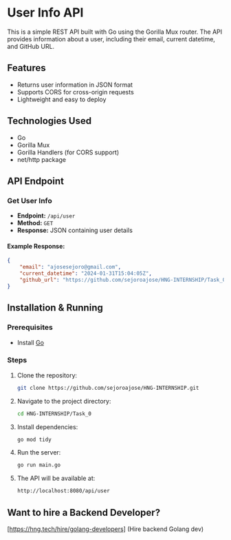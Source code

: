 # User Info API

This is a simple REST API built with Go using the Gorilla Mux router. The API provides information about a user, including their email, current datetime, and GitHub URL.

## Features
- Returns user information in JSON format
- Supports CORS for cross-origin requests
- Lightweight and easy to deploy

## Technologies Used
- Go
- Gorilla Mux
- Gorilla Handlers (for CORS support)
- net/http package

## API Endpoint

### Get User Info
- **Endpoint:** `/api/user`
- **Method:** `GET`
- **Response:** JSON containing user details

#### Example Response:
```json
{
    "email": "ajosesejoro@gmail.com",
    "current_datetime": "2024-01-31T15:04:05Z",
    "github_url": "https://github.com/sejoroajose/HNG-INTERNSHIP/Task_0"
}
```

## Installation & Running

### Prerequisites
- Install [Go](https://go.dev/dl/)

### Steps
1. Clone the repository:
   ```sh
   git clone https://github.com/sejoroajose/HNG-INTERNSHIP.git
   ```
2. Navigate to the project directory:
   ```sh
   cd HNG-INTERNSHIP/Task_0
   ```
3. Install dependencies:
   ```sh
   go mod tidy
   ```
4. Run the server:
   ```sh
   go run main.go
   ```
5. The API will be available at:
   ```sh
   http://localhost:8080/api/user
   ```

## Want to hire a Backend Developer?
[https://hng.tech/hire/golang-developers] (Hire backend Golang dev)

